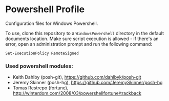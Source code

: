 Powershell Profile
==================

Configuration files for Windows Powershell.

To use, clone this repository to a `WindowsPowershell` directory in the default documents location. Make sure script execution is allowed - if there's an error, open an administration prompt and run the following command:

    Set-ExecutionPolicy RemoteSigned

### Used powershell modules:

 - Keith Dahlby (posh-git), https://github.com/dahlbyk/posh-git
 - Jeremy Skinner (posh-hg), https://github.com/JeremySkinner/posh-hg
 - Tomas Restrepo (fortune), http://winterdom.com/2008/03/powershellfortune/trackback